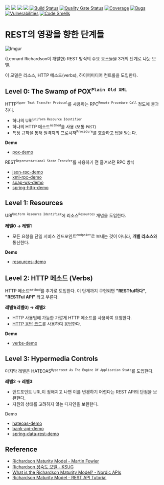 ![](https://img.shields.io/github/issues/antop-dev/glory-of-rest.svg)
![](https://img.shields.io/github/forks/antop-dev/glory-of-rest.svg)
![](https://img.shields.io/github/stars/antop-dev/glory-of-rest.svg)
![](https://img.shields.io/github/license/antop-dev/glory-of-rest.svg)
[![Build Status](https://travis-ci.com/antop-dev/glory-of-rest.svg?branch=master)](https://travis-ci.com/antop-dev/glory-of-rest)
[![Quality Gate Status](https://sonarcloud.io/api/project_badges/measure?project=antop-dev_glory-of-rest&metric=alert_status)](https://sonarcloud.io/dashboard?id=antop-dev_glory-of-rest)
[![Coverage](https://sonarcloud.io/api/project_badges/measure?project=antop-dev_glory-of-rest&metric=coverage)](https://sonarcloud.io/dashboard?id=antop-dev_glory-of-rest)
[![Bugs](https://sonarcloud.io/api/project_badges/measure?project=antop-dev_glory-of-rest&metric=bugs)](https://sonarcloud.io/dashboard?id=antop-dev_glory-of-rest)
[![Vulnerabilities](https://sonarcloud.io/api/project_badges/measure?project=antop-dev_glory-of-rest&metric=vulnerabilities)](https://sonarcloud.io/dashboard?id=antop-dev_glory-of-rest)
[![Code Smells](https://sonarcloud.io/api/project_badges/measure?project=antop-dev_glory-of-rest&metric=code_smells)](https://sonarcloud.io/dashboard?id=antop-dev_glory-of-rest)

# REST의 영광을 향한 단계들

![Imgur](https://i.imgur.com/933vXkO.png)

(Leonard Richardson이 개발한) REST 방식의 주요 요소들을 3개의 단계로 나눈 모델.

이 모델은 리소스, HTTP 메소드(verbs), 하이퍼미디어 컨트롤을 도입한다.

## Level 0: The Swamp of POX<sup>`Plain Old XML`</sup>

HTTP<sup>`Hyper Text Transfer Protocol`</sup>를 사용하는 RPC<sup>`Remote Procedure Call`</sup> 정도에 불과하다.

* 하나의 URI<sup>`Uniform Resource Identifier`</sup>
* 하나의 HTTP 메소드<sup>`method`</sup>를 사용 (보통 `POST`)
* 특정 규칙을 통해 원격지의 프로시저<sup>`Procedure`</sup>를 호출하고 답을 받는다.

**Demo**

* [pox-demo](./pox-demo)

REST<sup>`Representational State Transfer`</sup>를 사용하기 전 즐겨쓰던 RPC 방식

* [json-rpc-demo](./json-rpc-demo)
* [xml-rpc-demo](./xml-rpc-demo)
* [soap-ws-demo](./soap-ws-demo)
* [spring-http-demo](./spring-http-demo)

## Level 1: Resources

URI<sup>`Uniform Resource Identifier`</sup>에 리소스<sup>`Resources`</sup> 개념을 도입한다.

**레벨0 → 레벨1**

* 모든 요청을 단일 서비스 엔드포인트<sup>`endpoint`</sup>로 보내는 것이 아니라, **개별 리소스**와 통신한다.

**Demo**

* [resources-demo](./resources-demo)

## Level 2: HTTP 메소드 (Verbs)

HTTP 메소드<sup>`method`</sup>를 추가로 도입한다. 이 단계까지 구현되면 **"RESTful하다"**, **"RESTFul API"** 라고 부른다.

**레벨1(레벨0) → 레벨2**

* HTTP 사용법에 가능한 가깝게 HTTP 메소드를 사용하여 요청한다.
* [HTTP 응답 코드](https://ko.wikipedia.org/wiki/HTTP_%EC%83%81%ED%83%9C_%EC%BD%94%EB%93%9C)를 사용하여 응답한다.

**Demo**

* [verbs-demo](./verbs-demo)

## Level 3: Hypermedia Controls

마지막 레벨은 HATEOAS<sup>`Hypertext As The Engine Of Application State`</sup>를 도입한다.

**레벨2 → 레벨3**

  * 앤드포인트 URL이 정해지고 나면 이를 변경하기 어렵다는 REST API의 단점을 보완한다.
  * 자원의 상태를 고려하지 않는 디자인을 보완한다.

Demo

* [hateoas-demo](./hateoas-demo)
* [bank-api-demo](./bank-api-demo)
* [spring-data-rest-demo](./spring-data-rest-demo)

## Reference

* [Richardson Maturity Model - Martin Fowler](https://martinfowler.com/articles/richardsonMaturityModel.html)
* [Richardson 성숙도 모델 - KSUG](https://brunch.co.kr/@pubjinson/12)
* [What is the Richardson Maturity Model? - Nordic APIs](https://nordicapis.com/what-is-the-richardson-maturity-model/)
* [Richardson Maturity Model - REST API Tutorial](https://restfulapi.net/richardson-maturity-model/)
